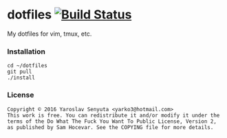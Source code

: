 # dotfiles [![Build Status](https://travis-ci.org/yarko3/dotfiles.svg?branch=master)](https://travis-ci.org/yarko3/dotfiles)
My dotfiles for vim, tmux, etc.

### Installation
```
cd ~/dotfiles
git pull
./install
```
### License
```
Copyright © 2016 Yaroslav Senyuta <yarko3@hotmail.com>
This work is free. You can redistribute it and/or modify it under the
terms of the Do What The Fuck You Want To Public License, Version 2,
as published by Sam Hocevar. See the COPYING file for more details.
```
